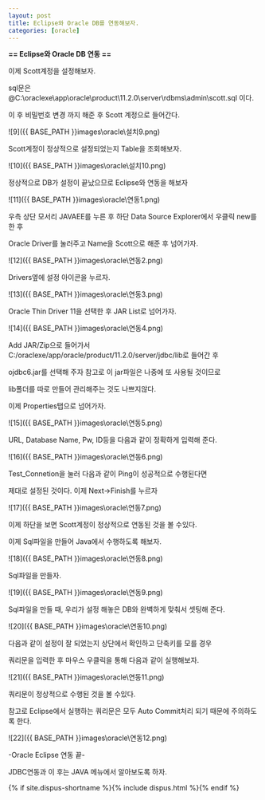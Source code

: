 ```yaml
---
layout: post
title: Eclipse와 Oracle DB를 연동해보자.
categories: [oracle]
---
```


**== Eclipse와 Oracle DB 연동 ==**<br>

이제 Scott계정을 설정해보자.<br>

sql문은 @C:\oraclexe\app\oracle\product\11.2.0\server\rdbms\admin\scott.sql 이다.<br>

이 후 비밀번호 변경 까지 해준 후 Scott 계정으로 들어간다.<br>

![9]({{ BASE_PATH }}images\oracle\설치9.png)<br>

Scott계정이 정상적으로 설정되었는지 Table을 조회해보자.

![10]({{ BASE_PATH }}images\oracle\설치10.png)<br>

정상적으로 DB가 설정이 끝났으므로  Eclipse와 연동을 해보자 <br>

![11]({{ BASE_PATH }}images\oracle\연동1.png)<br>

우측 상단 모서리 JAVAEE를 누른 후 하단 Data Source Explorer에서 우클릭 new를 한 후<br>

Oracle Driver를 눌러주고 Name을 Scott으로 해준 후 넘어가자.<br>

![12]({{ BASE_PATH }}images\oracle\연동2.png)<br>

Drivers옆에 설정 아이콘을 누르자.<br>

![13]({{ BASE_PATH }}images\oracle\연동3.png)<br>

Oracle Thin Driver 11을 선택한 후 JAR List로 넘어가자.<br>

![14]({{ BASE_PATH }}images\oracle\연동4.png)<br>

Add  JAR/Zip으로 들어가서  C:/oraclexe/app/oracle/product/11.2.0/server/jdbc/lib로 들어간 후<br>

ojdbc6.jar를 선택해 주자 참고로 이 jar파일은 나중에 또 사용될 것이므로 <br>

lib폴더를 따로 만들어 관리해주는 것도 나쁘지않다.<br>

이제 Properties탭으로 넘어가자.<br>

![15]({{ BASE_PATH }}images\oracle\연동5.png)<br>

URL, Database Name, Pw, ID등을 다음과 같이 정확하게 입력해 준다.<br>

![16]({{ BASE_PATH }}images\oracle\연동6.png)<br>

Test_Connetion을 눌러 다음과 같이 Ping이 성공적으로 수행된다면<br>

제대로 설정된 것이다. 이제 Next->Finish를 누르자<br>

![17]({{ BASE_PATH }}images\oracle\연동7.png)<br>

이제 하단을 보면 Scott계정이 정상적으로 연동된 것을 볼 수있다.<br>

이제 Sql파일을 만들어 Java에서 수행하도록 해보자.<br>

![18]({{ BASE_PATH }}images\oracle\연동8.png)<br>

Sql파일을 만들자.<br>

![19]({{ BASE_PATH }}images\oracle\연동9.png)<br>

Sql파일을 만들 때, 우리가 설정 해놓은 DB와 완벽하게 맞춰서 셋팅해 준다.<br>

![20]({{ BASE_PATH }}images\oracle\연동10.png)<br>

다음과 같이 설정이 잘 되었는지 상단에서 확인하고 단축키를 모를 경우<br>

쿼리문을 입력한 후 마우스 우클릭을 통해 다음과 같이 실행해보자.<br>

![21]({{ BASE_PATH }}images\oracle\연동11.png)<br>

쿼리문이 정상적으로 수행된 것을 볼 수있다.<br>

참고로 Eclipse에서 실행하는 쿼리문은 모두 Auto Commit처리 되기 때문에 주의하도록 한다.<br>

![22]({{ BASE_PATH }}images\oracle\연동12.png)<br>

-Oracle  Eclipse 연동 끝-<br>

JDBC연동과 이 후는 JAVA 메뉴에서 알아보도록 하자.<br>

{% if site.dispus-shortname %}{% include dispus.html %}{% endif %}

